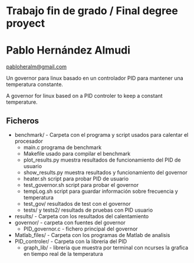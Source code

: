 # Trabajo fin de grado / Final degree proyect
# Pablo Hernández Almudi
pabloheralm@gmail.com

Un governor para linux basado en un controlador PID para mantener una temperatura constante.

A governor for linux based on a PID controler to keep a constant temperature.

## Ficheros

* benchmark/ - Carpeta con el programa y script usados para calentar el procesador
    - main.c programa de benchmark
    - Makefile usado para compilar el benchmark
    - plot_results.py muestra resultados de funcionamiento del PID de usuario
    - show_results.py muestra resultados y funcionamiento del governor
    - heater.sh script para probar PID de usuario
    - test_governor.sh script para probar el governor
    - tempLog.sh script para guardar información sobre frecuencia y temperatura
    - test_gov/ resultados de test con el governor
    - tests/ y tests2/ resultads de pruebas con PID usuario
* results/ - Carpeta con los resultados del calentamiento
* governor/ - carpeta con fuentes del governor
  * PID_governor.c - fichero principal del governor
* Matlab_files/ - Carpeta con los programas de Matlab de analisis
* PID_controler/ - Carpeta con la libreria del PID
  * graph_lib/ - libreria que muestra por terminal con ncurses la grafica en tiempo real de la temperatura